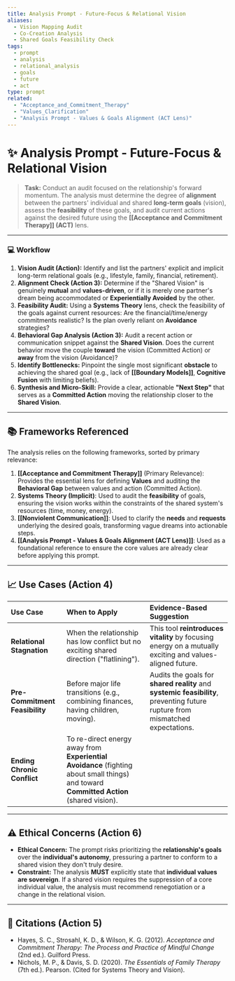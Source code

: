 ```yaml
---
title: Analysis Prompt - Future-Focus & Relational Vision
aliases:
  - Vision Mapping Audit
  - Co-Creation Analysis
  - Shared Goals Feasibility Check
tags:
  - prompt
  - analysis
  - relational_analysis
  - goals
  - future
  - act
type: prompt
related:
  - "Acceptance_and_Commitment_Therapy"
  - "Values_Clarification"
  - "Analysis Prompt - Values & Goals Alignment (ACT Lens)"
---
```


<!-- @format -->

# ✨ Analysis Prompt - Future-Focus & Relational Vision

> **Task:** Conduct an audit focused on the relationship's forward momentum. The
> analysis must determine the degree of **alignment** between the partners' individual
> and shared **long-term goals** (vision), assess the **feasibility** of these goals,
> and audit current actions against the desired future using the
> **[[Acceptance and Commitment Therapy]] (ACT)** lens.

---

### 💻 Workflow

1. **Vision Audit (Action):** Identify and list the partners' explicit and implicit
   long-term relational goals (e.g., lifestyle, family, financial, retirement).
2. **Alignment Check (Action 3):** Determine if the "Shared Vision" is genuinely
   **mutual** and **values-driven**, or if it is merely one partner's dream being
   accommodated or **Experientially Avoided** by the other.
3. **Feasibility Audit:** Using a **Systems Theory** lens, check the feasibility of the
   goals against current resources: Are the financial/time/energy commitments realistic?
   Is the plan overly reliant on **Avoidance** strategies?
4. **Behavioral Gap Analysis (Action 3):** Audit a recent action or communication
   snippet against the **Shared Vision**. Does the current behavior move the couple
   **toward** the vision (Committed Action) or **away** from the vision (Avoidance)?
5. **Identify Bottlenecks:** Pinpoint the single most significant **obstacle** to
   achieving the shared goal (e.g., lack of **[[Boundary Models]]**, **Cognitive
   Fusion** with limiting beliefs).
6. **Synthesis and Micro-Skill:** Provide a clear, actionable **"Next Step"** that
   serves as a **Committed Action** moving the relationship closer to the **Shared
   Vision**.

---

## 📚 Frameworks Referenced

The analysis relies on the following frameworks, sorted by primary relevance:

1. **[[Acceptance and Commitment Therapy]]** (Primary Relevance): Provides the essential
   lens for defining **Values** and auditing the **Behavioral Gap** between values and
   action (Committed Action).
2. **Systems Theory (Implicit)**: Used to audit the **feasibility** of goals, ensuring
   the vision works within the constraints of the shared system's resources (time,
   money, energy).
3. **[[Nonviolent Communication]]**: Used to clarify the **needs** and **requests**
   underlying the desired goals, transforming vague dreams into actionable steps.
4. **[[Analysis Prompt - Values & Goals Alignment (ACT Lens)]]**: Used as a foundational
   reference to ensure the core values are already clear before applying this prompt.

---

## 📈 Use Cases (Action 4)

| Use Case                       | When to Apply                                                                                                                           | Evidence-Based Suggestion                                                                                                     |
| :----------------------------- | :-------------------------------------------------------------------------------------------------------------------------------------- | :---------------------------------------------------------------------------------------------------------------------------- |
| **Relational Stagnation**      | When the relationship has low conflict but no exciting shared direction ("flatlining").                                                 | This tool **reintroduces vitality** by focusing energy on a mutually exciting and values-aligned future.                      |
| **Pre-Commitment Feasibility** | Before major life transitions (e.g., combining finances, having children, moving).                                                      | Audits the goals for **shared reality** and **systemic feasibility**, preventing future rupture from mismatched expectations. |
| **Ending Chronic Conflict**    | To re-direct energy away from **Experiential Avoidance** (fighting about small things) and toward **Committed Action** (shared vision). |                                                                                                                               |

---

## ⚠️ Ethical Concerns (Action 6)

- **Ethical Concern:** The prompt risks prioritizing the **relationship's goals** over
  the **individual's autonomy**, pressuring a partner to conform to a shared vision they
  don't truly desire.
- **Constraint:** The analysis **MUST** explicitly state that **individual values are
  sovereign**. If a shared vision requires the suppression of a core individual value,
  the analysis must recommend renegotiation or a change in the relational vision.

---

## 📖 Citations (Action 5)

- Hayes, S. C., Strosahl, K. D., & Wilson, K. G. (2012). _Acceptance and Commitment
  Therapy: The Process and Practice of Mindful Change_ (2nd ed.). Guilford Press.
- Nichols, M. P., & Davis, S. D. (2020). _The Essentials of Family Therapy_ (7th ed.).
  Pearson. (Cited for Systems Theory and Vision).
